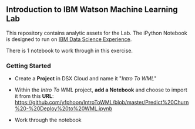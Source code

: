 ## Introduction to IBM Watson Machine Learning Lab
This repository contains analytic assets for the Lab. The iPython Notebook is designed to run on 
<a href="https://datascience.ibm.com" target="_blank">IBM Data Science Experience</a>.

There is 1 notebook to work through in this exercise.

### Getting Started
- Create a **Project** in DSX Cloud and name it "*Intro To WML*"

- Within the *Intro To WML* project, **add a Notebook** and choose to import it from this **URL**: 
  https://github.com/yfphoon/IntroToWML/blob/master/Predict%20Churn%20-%20Deploy%20to%20WML.ipynb
   
- Work through the notebook


